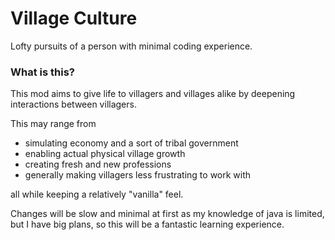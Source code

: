 # Village Culture
Lofty pursuits of a person with minimal coding experience.
### What is this?
This mod aims to give life to villagers and villages alike by deepening interactions between villagers.

This may range from 
- simulating economy and a sort of tribal government
- enabling actual physical village growth
- creating fresh and new professions
- generally making villagers less frustrating to work with

all while keeping a relatively "vanilla" feel.

Changes will be slow and minimal at first as my knowledge of java is limited, but I have big plans, so this will be a fantastic learning experience.

